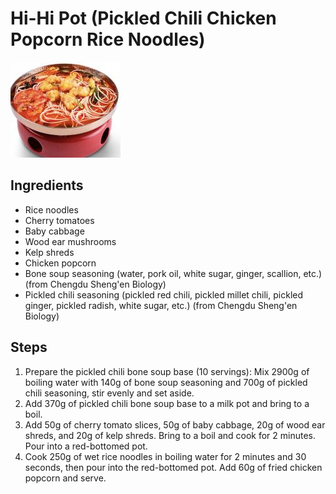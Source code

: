 # Hi-Hi Pot (Pickled Chili Chicken Popcorn Rice Noodles)

![Hi-Hi Pot (Pickled Chili Chicken Popcorn Rice Noodles)](/images/嗨嗨锅（泡椒鸡米花米线）.png)

## Ingredients

- Rice noodles
- Cherry tomatoes
- Baby cabbage
- Wood ear mushrooms
- Kelp shreds
- Chicken popcorn
- Bone soup seasoning (water, pork oil, white sugar, ginger, scallion, etc.) (from Chengdu Sheng'en Biology)
- Pickled chili seasoning (pickled red chili, pickled millet chili, pickled ginger, pickled radish, white sugar, etc.) (from Chengdu Sheng'en Biology)

## Steps

1. Prepare the pickled chili bone soup base (10 servings): Mix 2900g of boiling water with 140g of bone soup seasoning and 700g of pickled chili seasoning, stir evenly and set aside.
2. Add 370g of pickled chili bone soup base to a milk pot and bring to a boil.
3. Add 50g of cherry tomato slices, 50g of baby cabbage, 20g of wood ear shreds, and 20g of kelp shreds. Bring to a boil and cook for 2 minutes. Pour into a red-bottomed pot.
4. Cook 250g of wet rice noodles in boiling water for 2 minutes and 30 seconds, then pour into the red-bottomed pot. Add 60g of fried chicken popcorn and serve.
